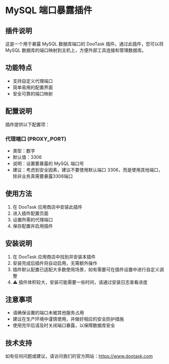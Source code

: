 # MySQL 端口暴露插件

## 插件说明
这是一个用于暴露 MySQL 数据库端口的 DooTask 插件。通过此插件，您可以将 MySQL 数据库的端口映射到主机上，方便外部工具连接和管理数据库。

## 功能特点
- 支持自定义代理端口
- 简单易用的配置界面
- 安全可靠的端口映射

## 配置说明
插件提供以下配置项：

### 代理端口 (PROXY_PORT)
- 类型：数字
- 默认值：3306
- 说明：设置要暴露的 MySQL 端口号
- 建议：考虑到安全因素，建议不要使用默认端口 3306，而是使用其他端口，除非业务真需要暴露3306端口

## 使用方法
1. 在 DooTask 应用商店中安装此插件
2. 进入插件配置页面
3. 设置所需的代理端口
4. 保存配置并启用插件

## 安装说明

1. 在 DooTask 应用商店中找到并安装本插件
2. 安装完成后插件将自动启用，无需额外操作
3. 插件默认配置已适配大多数使用场景，如有需要可在插件设置中进行自定义调整
4. ⚠️ 插件体积较大，安装可能需要一些时间，请通过安装日志查看进度


## 注意事项
- 请确保设置的端口未被其他服务占用
- 建议在生产环境中谨慎使用，并做好相应的安全防护措施
- 使用完毕后请及时关闭端口暴露，以保障数据库安全

## 技术支持
如有任何问题或建议，请访问我们的官方网站：https://www.dootask.com
